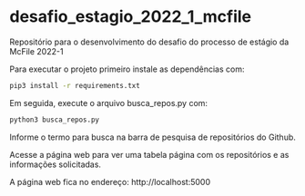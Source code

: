 # desafio_estagio_2022_1_mcfile
Repositório para o desenvolvimento do desafio do processo de estágio da McFile 2022-1

Para executar o projeto primeiro instale as dependências com:

```bash
pip3 install -r requirements.txt
```

Em seguida, execute o arquivo busca_repos.py com:

```bash
python3 busca_repos.py
```

Informe o termo para busca na barra de pesquisa de repositórios do Github.

Acesse a página web para ver uma tabela página com os repositórios e as informações solicitadas.

A página web fica no endereço: http://localhost:5000
